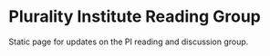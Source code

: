 # Plurality Institute Reading Group

Static page for updates on the PI reading and discussion group. 
